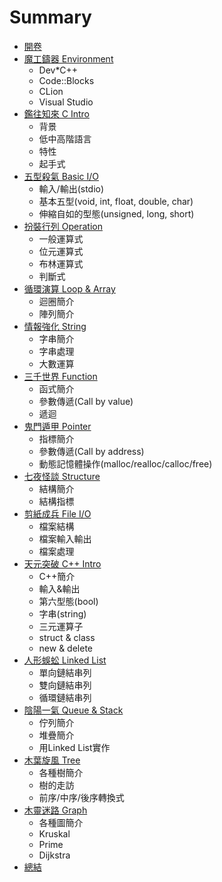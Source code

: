 # Summary

* [開卷](Readme.md)
* [魔工鑄器 Environment](Ch0/Intro.md)
  * Dev*C++
  * Code::Blocks
  * CLion
  * Visual Studio
* [鑑往知來 C Intro](Ch1/Intro.md)
  * 背景
  * 低中高階語言
  * 特性
  * 起手式
* [五型殺氣 Basic I/O](Ch2/Intro.md)
  * 輸入/輸出(stdio)
  * 基本五型(void, int, float, double, char)
  * 伸縮自如的型態(unsigned, long, short)
* [扮裝行列 Operation](Ch3/Intro.md)
  * 一般運算式
  * 位元運算式
  * 布林運算式
  * 判斷式
* [循環演算 Loop & Array](Ch4/Intro.md)
  * 迴圈簡介
  * 陣列簡介
* [情報強化 String](Ch5/Intro.md)
  * 字串簡介
  * 字串處理
  * 大數運算
* [三千世界 Function](Ch6/Intro.md)
  * 函式簡介
  * 參數傳遞(Call by value)
  * 遞迴
* [鬼門遁甲 Pointer](Ch7/Intro.md)
  * 指標簡介
  * 參數傳遞(Call by address)
  * 動態記憶體操作(malloc/realloc/calloc/free)
* [七夜怪談 Structure](Ch8/Intro.md)
  * 結構簡介
  * 結構指標
* [剪紙成兵 File I/O](Ch9/Intro.md)
  * 檔案結構
  * 檔案輸入輸出
  * 檔案處理
* [天元突破 C++ Intro](Ch10/Intro.md)
  * C++簡介
  * 輸入&輸出
  * 第六型態(bool)
  * 字串(string)
  * 三元運算子
  * struct & class
  * new & delete
* [人形蜈蚣 Linked List](Ch11/Intro.md)
  * 單向鏈結串列
  * 雙向鏈結串列
  * 循環鏈結串列
* [陰陽一氣 Queue & Stack](Ch12/Intro.md)
  * 佇列簡介
  * 堆疊簡介
  * 用Linked List實作
* [木葉旋風 Tree](Ch13/Intro.md)
  * 各種樹簡介
  * 樹的走訪
  * 前序/中序/後序轉換式
* [木靈迷路 Graph](Ch14/Intro.md)
  * 各種圖簡介
  * Kruskal
  * Prime
  * Dijkstra
* [總結](End.md)
